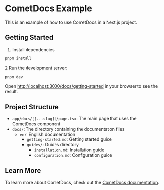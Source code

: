 # CometDocs Example

This is an example of how to use CometDocs in a Next.js project.

## Getting Started

1. Install dependencies:

```bash
pnpm install
```

2 Run the development server:

```bash
pnpm dev
```

   Open [http://localhost:3000/docs/getting-started](http://localhost:3000/docs/getting-started) in your browser to see the result.

## Project Structure

- `app/docs/[[...slug]]/page.tsx`: The main page that uses the CometDocs component
- `docs/`: The directory containing the documentation files
  - `en/`: English documentation
    - `getting-started.md`: Getting started guide
    - `guides/`: Guides directory
      - `installation.md`: Installation guide
      - `configuration.md`: Configuration guide

## Learn More

To learn more about CometDocs, check out the [CometDocs documentation](https://github.com/cometdocs/cometdocs).
